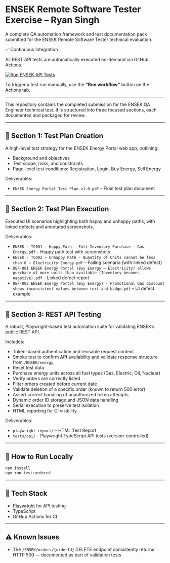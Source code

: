# ENSEK Remote Software Tester Exercise – Ryan Singh

A complete QA automation framework and test documentation pack submitted for the ENSEK Remote Software Tester technical evaluation.

✅ Continuous Integration

All REST API tests are automatically executed on-demand via GitHub Actions.

[![Run ENSEK API Tests](https://github.com/RyanSinghUK/ENSEK-Remote-Software-Tester-Exercise-Ryan-Singh/actions/workflows/playwright.yml/badge.svg)](https://github.com/RyanSinghUK/ENSEK-Remote-Software-Tester-Exercise-Ryan-Singh/actions/workflows/playwright.yml)

To trigger a test run manually, use the **"Run workflow"** button on the Actions tab.

---

This repository contains the completed submission for the ENSEK QA Engineer technical test. It is structured into three focused sections, each documented and packaged for review.

---

## 📁 Section 1: Test Plan Creation

A high-level test strategy for the ENSEK Energy Portal web app, outlining:

- Background and objectives
- Test scope, risks, and constraints
- Page-level test conditions: Registration, Login, Buy Energy, Sell Energy

Deliverables:

- `ENSEK Energy Portal Test Plan v1.0.pdf` – Final test plan document

---

## 📁 Section 2: Test Plan Execution

Executed UI scenarios highlighting both happy and unhappy paths, with linked defects and annotated screenshots.

Deliverables:

- `ENSEK - TC001 – Happy Path - Full Inventory Purchase – Gas Energy.pdf` – Happy path test with screenshots
- `ENSEK - TC002 – Unhappy Path - Quantity of Units cannot be less than 0 – Electricity Energy.pdf` – Failing scenario (with linked defect)
- `DEF-001 ENSEK Energy Portal (Buy Energy – Electricity) allows purchase of more units than available (Inventory becomes negative).pdf` – Linked defect report
- `DEF-002 ENSEK Energy Portal (Buy Energy) - Promotional Gas discount shows inconsistent values between text and badge.pdf` – UI defect example

---

## 📁 Section 3: REST API Testing

A robust, Playwright-based test automation suite for validating ENSEK’s public REST API.

Includes:

- Token-based authentication and reusable request context
- Smoke test to confirm API availability and validate response structure from `/ENSEK/energy`
- Reset test data
- Purchase energy units across all fuel types (Gas, Electric, Oil, Nuclear)
- Verify orders are correctly listed
- Filter orders created before current date
- Validate deletion of a specific order (known to return 500 error)
- Assert correct handling of unauthorized token attempts
- Dynamic order ID storage and JSON data handling
- Serial execution to preserve test isolation
- HTML reporting for CI visibility

Deliverables:

- `playwright-report/` – HTML Test Report
- `tests/api/` – Playwright TypeScript API tests (version-controlled)

---

## 🚀 How to Run Locally

```bash
npm install
npm run test:ordered
```

---

## 🧰 Tech Stack

- [Playwright](https://playwright.dev/) for API testing
- TypeScript
- GitHub Actions for CI

---

## ⚠ Known Issues

- The `/ENSEK/orders/{orderId}` DELETE endpoint consistently returns HTTP 500 — documented as part of validation tests
